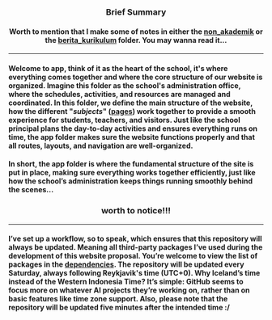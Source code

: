 ### <div align="center">Brief Summary</div>
#### <div align="center">Worth to mention that I make some of notes in either the [__non_akademik__](./non_akademik/) or the [__berita_kurikulum__](./berita_kurikulum) folder. You may wanna read it...</div>
---

#### Welcome to __app__, think of it as the heart of the school, it's where everything comes together and where the core structure of our website is organized. Imagine this folder as the school's administration office, where the schedules, activities, and resources are managed and coordinated. In this folder, we define the main structure of the website, how the different "*subjects*" ([pages](./page.tsx)) work together to provide a smooth experience for students, teachers, and visitors. Just like the school principal plans the day-to-day activities and ensures everything runs on time, the app folder makes sure the website functions properly and that all routes, layouts, and navigation are well-organized.

#### In short, the app folder is where the fundamental structure of the site is put in place, making sure everything works together efficiently, just like how the school’s administration keeps things running smoothly behind the scenes...


### <div align="center">worth to notice!!!</div>
___

#### I’ve set up a workflow, so to speak, which ensures that this repository will always be updated. Meaning all third-party packages I’ve used during the development of this website proposal. You’re welcome to view the list of packages in the [dependencies](../package.json). The repository will be updated every Saturday, always following Reykjavik's time (UTC+0). Why Iceland’s time instead of the Western Indonesia Time? It’s simple: GitHub seems to focus more on whatever AI projects they’re working on, rather than on basic features like time zone support. Also, please note that the repository will be updated five minutes after the intended time :/